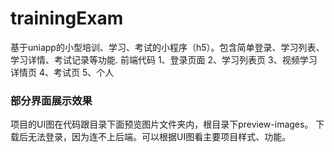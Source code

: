 # trainingExam
基于uniapp的小型培训、学习、考试的小程序（h5）。包含简单登录、学习列表、学习详情、考试记录等功能.
前端代码
1、登录页面 2、学习列表页 3、视频学习详情页 4、考试页 5、个人

### 部分界面展示效果
项目的UI图在代码跟目录下面预览图片文件夹内，根目录下preview-images。
下载后无法登录，因为连不上后端。可以根据UI图看主要项目样式、功能。

